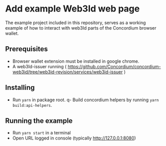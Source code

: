 # Add example Web3Id web page

The example project included in this repository, serves as a working example of how to interact with web3Id parts of the Concordium browser wallet.

## Prerequisites

-   Browser wallet extension must be installed in google chrome.
-   A web3Id-issuer running ( https://github.com/Concordium/concordium-web3id/tree/web3id-revision/services/web3id-issuer )

## Installing

-   Run `yarn` in package root.
    q- Build concordium helpers by running `yarn build:api-helpers`.

## Running the example

-   Run `yarn start` in a terminal
-   Open URL logged in console (typically http://127.0.0.1:8080)

